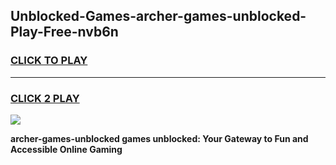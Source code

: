 
## Unblocked-Games-archer-games-unblocked-Play-Free-nvb6n
<h3>
<a href="https://premium76.site?title=archer-games-unblocked&ref=18A">CLICK TO PLAY</a></h3>
<hr>

<h3>
<a href="https://premium76.site?title=archer-games-unblocked&ref=18A">CLICK 2 PLAY</a>
  
</h3>

<a href="https://premium76.site?title=archer-games-unblocked&ref=18A"><img src="https://clearcache.store/games.png"></a>


**archer-games-unblocked games unblocked: Your Gateway to Fun and Accessible Online Gaming**
